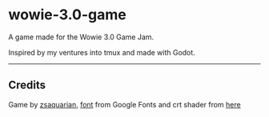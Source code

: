 # wowie-3.0-game

A game made for the Wowie 3.0 Game Jam.

Inspired by my ventures into tmux and made with Godot.

---
## Credits

Game by [zsaquarian](https://github.com/zsaquarian), [font](https://fonts.google.com/specimen/VT323) from Google Fonts and crt shader from [here](https://github.com/henriquelalves/SimpleGodotCRTShader)
